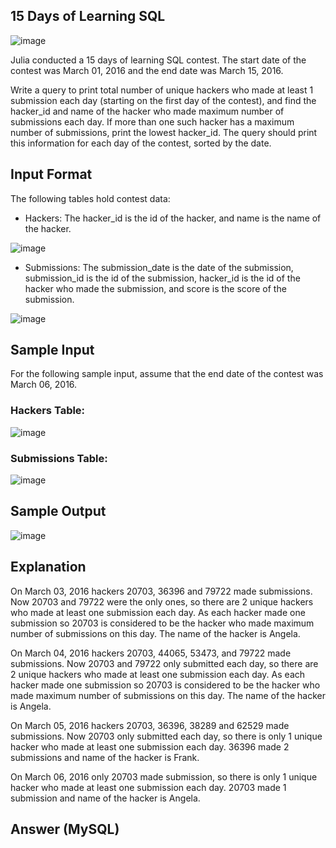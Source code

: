 ## 15 Days of Learning SQL

![image](https://user-images.githubusercontent.com/23621801/160199344-28ac3e53-9017-47b3-a0cf-45ee3196bdc8.png)

Julia conducted a 15 days of learning SQL contest. The start date of the contest was March 01, 2016 and the end date was March 15, 2016.

Write a query to print total number of unique hackers who made at least 1 submission each day (starting on the first day of the contest), 
and find the hacker_id and name of the hacker who made maximum number of submissions each day. If more than one such hacker has a maximum number 
of submissions, print the lowest hacker_id. The query should print this information for each day of the contest, sorted by the date.

## Input Format

The following tables hold contest data:

* Hackers: The hacker_id is the id of the hacker, and name is the name of the hacker.

![image](https://user-images.githubusercontent.com/23621801/160196563-0b8e7db5-78d4-4dfd-9ab1-8ef3c89a3696.png)

* Submissions: The submission_date is the date of the submission, submission_id is the id 
of the submission, hacker_id is the id of the hacker who made the submission, and score is the score of the 
submission. 

![image](https://user-images.githubusercontent.com/23621801/160197054-fff0ba09-09bf-4cff-9cd1-57b9fbc9d977.png)

## Sample Input

For the following sample input, assume that the end date of the contest was March 06, 2016.

### Hackers Table: 

![image](https://user-images.githubusercontent.com/23621801/160197112-8da741c7-504d-42ef-b117-9ac0bb8d8669.png)

### Submissions Table:

![image](https://user-images.githubusercontent.com/23621801/160197970-98b34ebe-930d-4a77-b572-61a68c4c1e0e.png)

## Sample Output

![image](https://user-images.githubusercontent.com/23621801/160198002-dd91b7eb-9e17-4c66-b364-118415bd002b.png)


## Explanation


On March 03, 2016 hackers 20703, 36396 and 79722 made submissions. 
Now 20703 and 79722 were the only ones, so there are 2 unique hackers who made at least one submission each day. 
As each hacker made one submission so 20703 is considered to be the hacker who made maximum number of submissions 
on this day. The name of the hacker is Angela.

On March 04, 2016 hackers 20703, 44065, 53473, and 79722 made submissions. 
Now 20703 and 79722 only submitted each day, so there are 2 unique hackers who made at least one submission 
each day. 
As each hacker made one submission so 20703 is considered to be the hacker who made maximum number of submissions on this day. 
The name of the hacker is Angela.

On March 05, 2016 hackers 20703, 36396, 38289 and 62529 made submissions. Now 20703 only submitted each day, so there is only 1 
unique hacker who made at least one submission each day. 36396 made 2 submissions and name of the hacker is Frank.

On March 06, 2016 only 20703 made submission, so there is only 1 unique hacker who made at least one submission each day. 
20703 made 1 submission and name of the hacker is Angela.


## Answer (MySQL)

```sql



```
